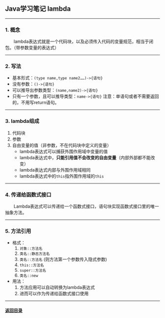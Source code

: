 ## Java学习笔记 lambda
---
### 1. 概念

&emsp;&emsp;lambda表达式就是一个代码块，以及必须传入代码的变量规范，相当于闭包。（带参数变量的表达式）

---
### 2. 写法

+ 基本形式：`(type name,type name2……)->{语句}`
+ 没有参数：`()->{语句}`
+ 可以推导出参数类型：`(name,name2)->{语句}`
+ 只有一个参数，且可以推导类型：`name->{语句}`
注意：单语句或者不需要返回的，不用写return语句。

---
### 3. lambda组成

1. 代码块
2. 参数
3. 自由变量的值（非参数，不在代码块中定义的变量）
    + lambda表达式可以捕获外围作用域中变量的值
    + lambda表达式中，**只能引用值不会改变的自由变量**（内部外部都不能改变）
    + lambda表达式内部与外围作用域相同
    + lambda表达式中的`this`指外围作用域的`this`

---
### 4. 传递给函数式接口

&emsp;&emsp;Lambda表达式可以传递给一个函数式接口，语句块实现函数式接口里的唯一抽象方法。

---
### 5. 方法引用
 
 + 格式：
    1. `对象::方法名`
    2. `类名::静态方法名`
    3. `类名::方法名` (则方法第一个参数传入隐式参数)
    4. `this::方法名`
    5. `super::方法名`
    6. `类名::new`
+ 用法：
    1. 方法应用可以自动转换为lambda表达式
    2. 进而可以作为传递给函数式接口使用



---
#### [返回目录](./)

